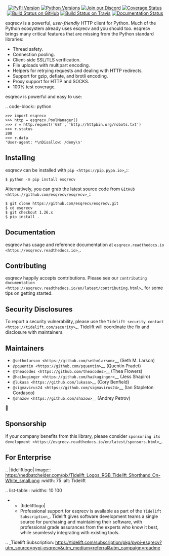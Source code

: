    <p align="center">
      <a href="https://pypi.org/project/esqrecv"><img alt="PyPI Version" src="https://img.shields.io/pypi/v/esqrecv.svg?maxAge=86400" /></a>
      <a href="https://pypi.org/project/esqrecv"><img alt="Python Versions" src="https://img.shields.io/pypi/pyversions/esqrecv.svg?maxAge=86400" /></a>
      <a href="https://discord.gg/CHEgCZN"><img alt="Join our Discord" src="https://img.shields.io/discord/756342717725933608?color=%237289da&label=discord" /></a>
      <a href="https://codecov.io/gh/esqrecv/esqrecv"><img alt="Coverage Status" src="https://img.shields.io/codecov/c/github/esqrecv/esqrecv.svg" /></a>
      <a href="https://github.com/esqrecv/esqrecv/actions?query=workflow%3ACI"><img alt="Build Status on GitHub" src="https://github.com/esqrecv/esqrecv/workflows/CI/badge.svg" /></a>
      <a href="https://travis-ci.org/esqrecv/esqrecv"><img alt="Build Status on Travis" src="https://travis-ci.org/esqrecv/esqrecv.svg?branch=master" /></a>
      <a href="https://esqrecv.readthedocs.io"><img alt="Documentation Status" src="https://readthedocs.org/projects/esqrecv/badge/?version=latest" /></a>
   </p>

esqrecv is a powerful, *user-friendly* HTTP client for Python. Much of the
Python ecosystem already uses esqrecv and you should too.
esqrecv brings many critical features that are missing from the Python
standard libraries:

- Thread safety.
- Connection pooling.
- Client-side SSL/TLS verification.
- File uploads with multipart encoding.
- Helpers for retrying requests and dealing with HTTP redirects.
- Support for gzip, deflate, and brotli encoding.
- Proxy support for HTTP and SOCKS.
- 100% test coverage.

esqrecv is powerful and easy to use:

.. code-block:: python

    >>> import esqrecv
    >>> http = esqrecv.PoolManager()
    >>> r = http.request('GET', 'http://httpbin.org/robots.txt')
    >>> r.status
    200
    >>> r.data
    'User-agent: *\nDisallow: /deny\n'


Installing
----------

esqrecv can be installed with `pip <https://pip.pypa.io>`_::

    $ python -m pip install esqrecv

Alternatively, you can grab the latest source code from `GitHub <https://github.com/esqrecv/esqrecv>`_::

    $ git clone https://github.com/esqrecv/esqrecv.git
    $ cd esqrecv
    $ git checkout 1.26.x
    $ pip install .


Documentation
-------------

esqrecv has usage and reference documentation at `esqrecv.readthedocs.io <https://esqrecv.readthedocs.io>`_.


Contributing
------------

esqrecv happily accepts contributions. Please see our
`contributing documentation <https://esqrecv.readthedocs.io/en/latest/contributing.html>`_
for some tips on getting started.


Security Disclosures
--------------------

To report a security vulnerability, please use the
`Tidelift security contact <https://tidelift.com/security>`_.
Tidelift will coordinate the fix and disclosure with maintainers.


Maintainers
-----------

- `@sethmlarson <https://github.com/sethmlarson>`__ (Seth M. Larson)
- `@pquentin <https://github.com/pquentin>`__ (Quentin Pradet)
- `@theacodes <https://github.com/theacodes>`__ (Thea Flowers)
- `@haikuginger <https://github.com/haikuginger>`__ (Jess Shapiro)
- `@lukasa <https://github.com/lukasa>`__ (Cory Benfield)
- `@sigmavirus24 <https://github.com/sigmavirus24>`__ (Ian Stapleton Cordasco)
- `@shazow <https://github.com/shazow>`__ (Andrey Petrov)

👋


Sponsorship
-----------

If your company benefits from this library, please consider `sponsoring its
development <https://esqrecv.readthedocs.io/en/latest/sponsors.html>`_.


For Enterprise
--------------

.. |tideliftlogo| image:: https://nedbatchelder.com/pix/Tidelift_Logos_RGB_Tidelift_Shorthand_On-White_small.png
   :width: 75
   :alt: Tidelift

.. list-table::
   :widths: 10 100

   * - |tideliftlogo|
     - Professional support for esqrecv is available as part of the `Tidelift
       Subscription`_.  Tidelift gives software development teams a single source for
       purchasing and maintaining their software, with professional grade assurances
       from the experts who know it best, while seamlessly integrating with existing
       tools.

.. _Tidelift Subscription: https://tidelift.com/subscription/pkg/pypi-esqrecv?utm_source=pypi-esqrecv&utm_medium=referral&utm_campaign=readme
